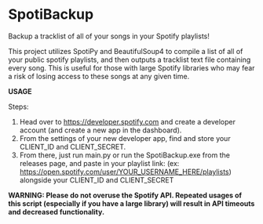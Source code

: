 # SpotiBackup
Backup a tracklist of all of your songs in your Spotify playlists!

This project utilizes SpotiPy and BeautifulSoup4 to compile a list of all of your public spotify playlists, and then outputs a tracklist text file containing every song. This is useful for those with large Spotify libraries who may fear a risk of losing access to these songs at any given time.

**USAGE**

Steps:
1. Head over to https://developer.spotify.com and create a developer account (and create a new app in the dashboard).
2. From the settings of your new developer app, find and store your CLIENT_ID and CLIENT_SECRET.
4. From there, just run main.py or run the SpotiBackup.exe from the releases page, and paste in your playlist link: (ex: https://open.spotify.com/user/YOUR_USERNAME_HERE/playlists) alongside your CLIENT_ID and CLIENT_SECRET


**WARNING: Please do not overuse the Spotify API. Repeated usages of this script (especially if you have a large library) will result in API timeouts and decreased functionality.**
